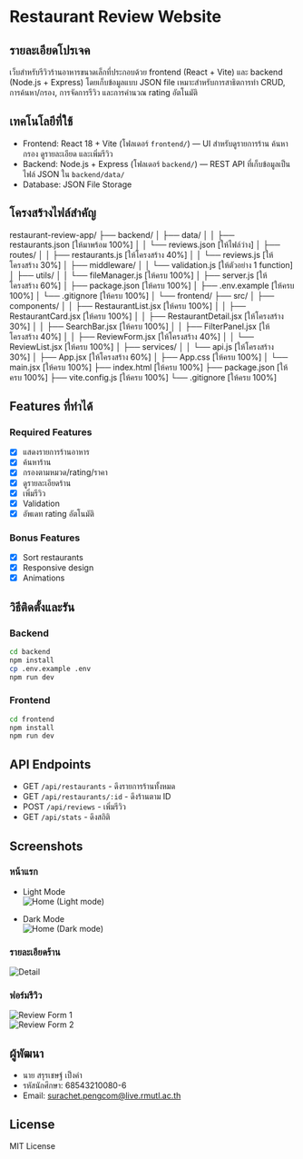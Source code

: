 # Restaurant Review Website

## รายละเอียดโปรเจค
เว็บสำหรับรีวิวร้านอาหารขนาดเล็กที่ประกอบด้วย frontend (React + Vite) และ backend (Node.js + Express) โดยเก็บข้อมูลแบบ JSON file เหมาะสำหรับการสาธิตการทำ CRUD, การค้นหา/กรอง, การจัดการรีวิว และการคำนวณ rating อัตโนมัติ

## เทคโนโลยีที่ใช้
- Frontend: React 18 + Vite (โฟลเดอร์ `frontend/`) — UI สำหรับดูรายการร้าน ค้นหา กรอง ดูรายละเอียด และเพิ่มรีวิว
- Backend: Node.js + Express (โฟลเดอร์ `backend/`) — REST API ที่เก็บข้อมูลเป็นไฟล์ JSON ใน `backend/data/`
- Database: JSON File Storage 

## โครงสร้างไฟล์สำคัญ
restaurant-review-app/
├── backend/
│   ├── data/
│   │   ├── restaurants.json      [ให้มาพร้อม 100%]
│   │   └── reviews.json           [ให้ไฟล์ว่าง]
│   ├── routes/
│   │   ├── restaurants.js         [ให้โครงสร้าง 40%]
│   │   └── reviews.js             [ให้โครงสร้าง 30%]
│   ├── middleware/
│   │   └── validation.js          [ให้ตัวอย่าง 1 function]
│   ├── utils/
│   │   └── fileManager.js         [ให้ครบ 100%]
│   ├── server.js                  [ให้โครงสร้าง 60%]
│   ├── package.json               [ให้ครบ 100%]
│   ├── .env.example               [ให้ครบ 100%]
│   └── .gitignore                 [ให้ครบ 100%]
│
└── frontend/
    ├── src/
    │   ├── components/
    │   │   ├── RestaurantList.jsx     [ให้ครบ 100%]
    │   │   ├── RestaurantCard.jsx     [ให้ครบ 100%]
    │   │   ├── RestaurantDetail.jsx   [ให้โครงสร้าง 30%]
    │   │   ├── SearchBar.jsx          [ให้ครบ 100%]
    │   │   ├── FilterPanel.jsx        [ให้โครงสร้าง 40%]
    │   │   ├── ReviewForm.jsx         [ให้โครงสร้าง 40%]
    │   │   └── ReviewList.jsx         [ให้ครบ 100%]
    │   ├── services/
    │   │   └── api.js                 [ให้โครงสร้าง 30%]
    │   ├── App.jsx                    [ให้โครงสร้าง 60%]
    │   ├── App.css                    [ให้ครบ 100%]
    │   └── main.jsx                   [ให้ครบ 100%]
    ├── index.html                     [ให้ครบ 100%]
    ├── package.json                   [ให้ครบ 100%]
    ├── vite.config.js                 [ให้ครบ 100%]
    └── .gitignore                     [ให้ครบ 100%]

## Features ที่ทำได้
### Required Features
- [x] แสดงรายการร้านอาหาร
- [x] ค้นหาร้าน
- [x] กรองตามหมวด/rating/ราคา
- [x] ดูรายละเอียดร้าน
- [x] เพิ่มรีวิว
- [x] Validation
- [x] อัพเดท rating อัตโนมัติ

### Bonus Features
- [x] Sort restaurants
- [x] Responsive design
- [x] Animations

## วิธีติดตั้งและรัน

### Backend
```bash
cd backend
npm install
cp .env.example .env
npm run dev
```

### Frontend
```bash
cd frontend
npm install
npm run dev
```

## API Endpoints
- GET `/api/restaurants` - ดึงรายการร้านทั้งหมด
- GET `/api/restaurants/:id` - ดึงร้านตาม ID
- POST `/api/reviews` - เพิ่มรีวิว
- GET `/api/stats` - ดึงสถิติ

## Screenshots
### หน้าแรก
- Light Mode  
![Home (Light mode)](./screenshots/home-light.png)

- Dark Mode  
![Home (Dark mode)](./screenshots/home-dark.png)

### รายละเอียดร้าน  
![Detail](./screenshots/detail.png)

### ฟอร์มรีวิว  
![Review Form 1](./screenshots/review-form-1.png)  
![Review Form 2](./screenshots/review-form-2.png)
## ผู้พัฒนา
- นาย สรุรเชษฐ์ เป็งคำ
- รหัสนักศึกษา: 68543210080-6
- Email: surachet.pengcom@live.rmutl.ac.th

## License
MIT License
